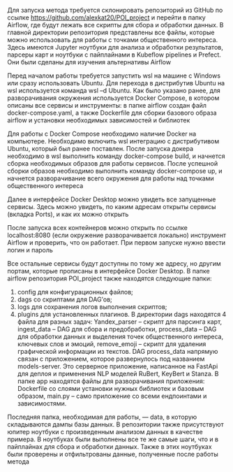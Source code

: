 Для запуска метода требуется склонировать репозиторий из GitHub по ссылке https://github.com/alexkat20/POI_project и перейти в папку Airflow, где будут лежать все скрипты для сбора и обработки данных. В главной директории репозитория представлены все файлы, которые можно использовать для работы с точками общественного интереса. Здесь имеются Jupyter ноутбуки для анализа и обработки результатов, парсеры карт и ноутбуки с пайплайнами в Kubeflow pipelines и Prefect. Они были сделаны для изучения альтернативы Airflow

Перед началом работы требуется запустить wsl на машине с Windows или сразу использовать Ubuntu. Для перехода в дистрибутив Ubuntu на wsl используется команда wsl –d Ubuntu. Как было указано ранее, для разворачивания окружения используется Docker Compose, в котором описаны все сервисы и инструменты: в папке airflow создан файл docker-compose.yaml, а также Dockerfile для сборки базового образа airflow и установки необходимых зависимостей и библиотек

Для работы с Docker Compose необходимо наличие Docker на компьютере. Необходимо включить wsl интеграцию с дистрибутивом Ubuntu, который был ранее поставлен. После запуска докера необходимо в wsl выполнить команду docker-compose build, и начнется сборка необходимых образов для работы сервисов. 
После успешной сборки образов необходимо выполнить команду docker-compose up, и начнется разворачивание всего окружения для работы над точками общественного интереса

Далее в интерфейсе Docker Desktop можно увидеть все запущенные сервисы. Здесь можно увидеть, по каким адресам открыты сервисы (вкладка Ports), и как их можно открыть

После запуска всех контейнеров можно открыть по ссылке localhost:8080 (если окружение разворачивается локально) инструмент Airflow и проверить, что он работает. При первом запуске нужно ввести логин и пароль

Все остальные сервисы будут доступны по тому же адресу, но другим портам, которые прописаны в интерфейсе Docker Desktop.
В папке airflow репозитория POI_project также находятся следующие папки:
1)	config для конфигурационных файлов;
2)	dags со скриптами для DAG’ов;
3)	logs для сохранения логов выполнения скриптов;
4)	plugins для установленных плагинов.
В директории dags находятся 4 файла для разных задач: Yandex_parser – скрипт для парсинга карт, ingest_data – DAG для сбора и предобработки, process_data – DAG для обработки данных и выделения точек общественного интереса, ключевых слов и эмоций, remove_emoji – скрипт для удаления графической информации из текстов. 
DAG process_data напрямую связан с приложением, которое развернулось под названием models-server. Это серверное приложение, написанное на FastApi для деплоя и применения NLP моделей RuBert, KeyBert и Stanza. В папке app находятся файлы для разворачивания приложения: Dockerfile со слоями установки нужных библиотек и базовым образом, main.py – само приложение со всеми ендпоинтами и зависимостями.

Последняя папка, необходимая для работы, — data, в которую складываются дампы базы данных. 
В репозитории также присутствуют юпитер ноутбуки с произведенным анализом данных в качестве примера. В ноутбуках были выполнены все те же самые шаги, что и в пайплайнах для сбора и обработки данных. Также в этих ноутбуках были проверены и отфильтрованы данные, полученные после работы метода

